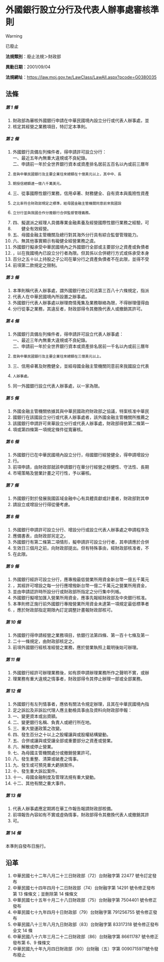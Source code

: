 # 外國銀行設立分行及代表人辦事處審核準則
> [!WARNING]
> 已廢止

**法規類別**：廢止法規＞財政部

**異動日期**：2001/09/04  

**法規網址**：https://law.moj.gov.tw/LawClass/LawAll.aspx?pcode=G0380035



## 法條
##### 第 1 條
1. 財政部為審核外國銀行申請在中華民國境內設立分行或代表人辦事處，並
1. 核定其經營之業務項目，特訂定本準則。

##### 第 2 條
1. 外國銀行具備左列條件者，得申請許可設立分行：  
一、最近五年內無重大違規或不良紀錄。  
二、申請前一年於全世界銀行資本或資產排名居前五百名以內或前三曆年
1.     度與中華民國銀行及主要企業往來總額在十億美元以上，其中中、長
1.     期授信總額達一億八千萬美元。
1. 三、從事國際性銀行業務，信用卓著、財務健全、自有資本與風險性資產
1.     之比率符合財政部規定之標準，經母國金融主管機關同意前來我國設
1.     立分行並與我國合作分擔銀行合併監督管理義務。
1. 四、擬選派之經理人具備專業金融素養及經營國際性銀行業務之經驗，可
1. 　　健全有效經營。
1. 五、母國金融主管機關及總行對其海外分行具有綜合監督管理能力。
1. 六、無其他事實顯示有礙健全經營業務之虞。
1. 外國銀行擬承受中華民國境內之外國銀行全部或主要部分之資產或負債者
1. ，以在我國境內已設立分行者為限。但其係以合併總行方式或係承受本身
1. 百分之五十以上持股之子公司在華分行之資產負債者不在此限，並得不受
1. 前項第二款規定之限制。

##### 第 3 條
1. 本準則稱代表人辦事處，謂外國銀行依公司法第三百八十六條規定，指派
1. 代表人在中華民國境內所設置之辦事處。
1. 外國銀行代表人辦事處以辦理商情蒐集及業務聯絡為限，不得辦理僅得由
1. 分行從事之業務，其違反者，財政部得令其撤換代表人或撤銷其許可。

##### 第 4 條
1. 外國銀行具備左列條件者，得申請許可設立代表人辦事處：  
一、最近三年內無重大違規或不良紀錄。  
二、申請前一年於全世界銀行資本或資產排名居前一千名以內或前三曆年
1.     度與中華民國銀行及主要企業往來總額在三億美元以上。
1. 三、信用卓著及財務健全，並經母國金融主管機關同意前來我國設立代表
1.     人辦事處。
1. 同一外國銀行設立代表人辦事處，以一家為限。

##### 第 5 條
1. 外國金融主管機關依據其與中華民國政府財政部之協議，特案核准中華民
1. 國銀行在該國設立分行或代表人辦事處者，該外國金融主管機關所推薦之
1. 該國銀行申請許可來華設立分行或代表人辦事處，財政部得依第二條第一
1. 項或第四條第一項規定條件從寬審核。

##### 第 6 條
1. 外國銀行已在中華民國境內設立分行，母國銀行經營健全，得申請增設分
1. 行。
1. 前項申請，由財政部就該申請銀行在華分行經營之穩健性、守法性、長期
1. 市場策略及營業計畫之可行性，予以審核。

##### 第 7 條
1. 外國銀行對於發展我國區域金融中心有具體貢獻或計畫者，財政部對其申
1. 請設立或增設分行得從優考慮。

##### 第 8 條
1. 外國銀行申請許可設立分行、增設分行或設立代表人辦事處之申請程序及
1. 應備書表，由財政部另定之。
1. 外國銀行有第二條第二項情形，擬申請許可設立分行者，其申請應於合併
1. 生效日三個月之前，向財政部提出。但有特殊事由，經財政部核准者，不
1. 在此限。

##### 第 9 條
1. 外國銀行經許可設立分行，應專撥最低營業所用資金新台幣一億五千萬元
1. ，其經許可增設之每一分行應增撥新台幣一億二千萬元之營業所用資金，
1. 並由申請認許時所設分行或財政部所指定之分行集中列帳。
1. 外國銀行擬增加匯入營業所用資金，應事先報經財政部及中央銀行核准。
1. 本準則修正施行前外國銀行專撥營業所用資金未達第一項規定最低標準者
1. ，應於財政部指定期限內訂定調整計畫報財政部核可。

##### 第 10 條
1. 外國銀行得申請經營之業務項目，依銀行法第四條、第一百十七條及第一
1. 二十一條規定，由財政部核定之。
1. 前項外國銀行經核准經營之業務，應於營業執照上載明後始可辦理。

##### 第 11 條
1. 外國銀行經許可辦理業務後，如有原申請辦理業務所作之聲明不實，或辦
1. 理業務有重大違規之情事者，財政部得令其停止辦理一部或全部業務。

##### 第 12 條
1. 外國銀行有左列情事者，應依有關法令規定辦理，且其在中華民國境內指
1. 定之訴訟及非訴訟代理人應主動檢具事由及資料向財政部申報：        
1. 一、變更資本或出資額。                                          
1. 二、變更銀行名稱、負責人或總行所在地。                          
1. 三、重大營運政策之改變。                                        
1. 四、發生百分之十以上之股權讓與或股權結構變動。                  
1. 五、合併或讓與或受讓全部或重要部分之資產或營業。                
1. 六、解散或停止營業。                                            
1. 七、為母國主管機關處分或撤銷營業許可。                          
1. 八、發生重整、清算或破產之情事。                                
1. 九、發生或可預見重大虧損案件。                                  
1. 十、發生重大訴訟案件。                                        
1. 十一、母國金融制度及管理法規有重大變動。                        
1. 十二、其他有關之重大事件。

##### 第 13 條
1. 代表人辦事處應定期將在華工作報告報請財政部核備。
1. 前項報告內容如有不實或虛偽情事，財政部得令其撤換代表人或撤銷其許
1. 可。

##### 第 14 條
本準則自發布日施行。

## 沿革
1. 中華民國七十二年八月二十三日財政部（72）台財融字第 22477 號令訂定發布
1. 中華民國七十四年四月十二日財政部（74）台財融字第 14291 號令修正發布第 13 條條文；並刪除第 14 條條文
1. 中華民國七十五年十月二十八日財政部（75）台財融字第 7504401  號令修正發布
1. 中華民國七十九年四月十日財政部（79）台財融字第 791256755  號令修正發布
1. 中華民國八十三年八月九日財政部（83）台財融字第 83317318 號令修正發布全文 14 條
1. 中華民國八十六年三月二十二日財政部（86）台財融字第 86611787 號令修正發布第 6、9 條條文
1. 中華民國九十年九月四日財政部（90）台財融（五）字第 0090715971號令發布廢止
